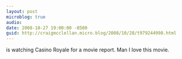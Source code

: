 ```yaml
---
layout: post
microblog: true
audio: 
date: 2008-10-27 19:00:00 -0500
guid: http://craigmcclellan.micro.blog/2008/10/28/t979244998.html
---
```

is watching Casino Royale for a movie report. Man I love this movie.
